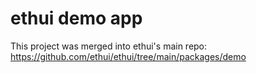 # ethui demo app

This project was merged into ethui's main repo: https://github.com/ethui/ethui/tree/main/packages/demo

